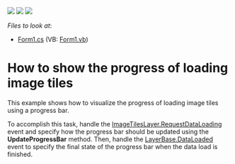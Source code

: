 <!-- default badges list -->
![](https://img.shields.io/endpoint?url=https://codecentral.devexpress.com/api/v1/VersionRange/128576789/13.2.8%2B)
[![](https://img.shields.io/badge/Open_in_DevExpress_Support_Center-FF7200?style=flat-square&logo=DevExpress&logoColor=white)](https://supportcenter.devexpress.com/ticket/details/E5183)
[![](https://img.shields.io/badge/📖_How_to_use_DevExpress_Examples-e9f6fc?style=flat-square)](https://docs.devexpress.com/GeneralInformation/403183)
<!-- default badges end -->
<!-- default file list -->
*Files to look at*:

* [Form1.cs](./CS/TilesLoaded/Form1.cs) (VB: [Form1.vb](./VB/TilesLoaded/Form1.vb))
<!-- default file list end -->
# How to show the progress of loading image tiles


<p>This example shows how to visualize the progress of loading image tiles using a progress bar.</p>
<p>To accomplish this task, handle the <a href="https://documentation.devexpress.com/#WindowsForms/DevExpressXtraMapImageTilesLayer_RequestDataLoadingtopic"><u>ImageTilesLayer.RequestDataLoading</u></a> event and specify how the progress bar should be updated using the <strong>UpdateProgressBar</strong> method. Then, handle the <a href="https://documentation.devexpress.com/#WindowsForms/DevExpressXtraMapLayerBase_DataLoadedtopic"><u>LayerBase.DataLoaded</u></a> event to specify the final state of the progress bar when the data load is finished.</p>

<br/>


